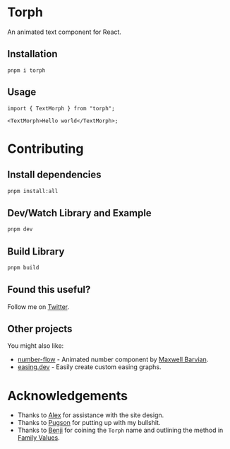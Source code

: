 # Torph

An animated text component for React.

## Installation

```shell
pnpm i torph
```

## Usage

```tsx
import { TextMorph } from "torph";

<TextMorph>Hello world</TextMorph>;
```

# Contributing

## Install dependencies

```sh
pnpm install:all
```

## Dev/Watch Library and Example

```sh
pnpm dev
```

## Build Library

```sh
pnpm build
```

## Found this useful?

Follow me on [Twitter](https://twitter.com/lochieaxon).

## Other projects

You might also like:

- [number-flow](https://number-flow.barvian.me/) - Animated number component by [Maxwell Barvian](https://x.com/mbarvian).
- [easing.dev](https://easing.dev) - Easily create custom easing graphs.

# Acknowledgements

- Thanks to [Alex](https://x.com/alexvanderzon) for assistance with the site design.
- Thanks to [Pugson](https://x.com/pugson) for putting up with my bullshit.
- Thanks to [Benji](https://x.com/benjitaylor) for coining the `Torph` name and outlining the method in [Family Values](https://benji.org/family-values#:~:text=This%20effect%20is,0.5x).
